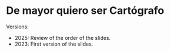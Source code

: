 # De mayor quiero ser Cartógrafo

Versions:

- 2025: Review of the order of the slides.
- 2023: First version of the slides.

